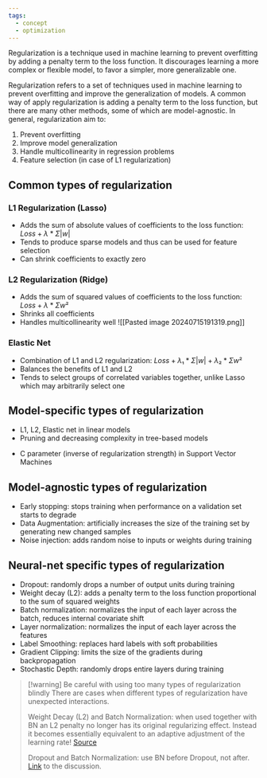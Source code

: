 ```yaml
---
tags:
  - concept
  - optimization
---
```

Regularization is a technique used in machine learning to prevent overfitting by adding a penalty term to the loss function. It discourages learning a more complex or flexible model, to favor a simpler, more generalizable one.

Regularization refers to a set of techniques used in machine learning to prevent overfitting and improve the generalization of models. A common way of apply regularization is adding a penalty term to the loss function, but there are many other methods, some of which are model-agnostic. In general, regularization aim to:

1. Prevent overfitting
2. Improve model generalization
3. Handle multicollinearity in regression problems
4. Feature selection (in case of L1 regularization)

## Common types of regularization

### L1 Regularization (Lasso)
- Adds the sum of absolute values of coefficients to the loss function: $Loss + λ * Σ|w|$
- Tends to produce sparse models and thus can be used for feature selection
- Can shrink coefficients to exactly zero

### L2 Regularization (Ridge)
- Adds the sum of squared values of coefficients to the loss function: $Loss + λ * Σw²$
- Shrinks all coefficients
- Handles multicollinearity well
![[Pasted image 20240715191319.png]]
### Elastic Net
- Combination of L1 and L2 regularization: $Loss + λ₁ * Σ|w| + λ₂ * Σw²$
- Balances the benefits of L1 and L2
- Tends to select groups of correlated variables together, unlike Lasso which may arbitrarily select one

## Model-specific types of regularization
* L1, L2, Elastic net in linear models
* Pruning and decreasing complexity in tree-based models
- C parameter (inverse of regularization strength) in Support Vector Machines

## Model-agnostic types of regularization
- Early stopping: stops training when performance on a validation set starts to degrade
- Data Augmentation: artificially increases the size of the training set by generating new changed samples
- Noise injection: adds random noise to inputs or weights during training

## Neural-net specific types of regularization
- Dropout: randomly drops a number of output units during training
- Weight decay (L2): adds a penalty term to the loss function proportional to the sum of squared weights
- Batch normalization: normalizes the input of each layer across the batch, reduces internal covariate shift
- Layer normalization: normalizes the input of each layer across the features
- Label Smoothing: replaces hard labels with soft probabilities
- Gradient Clipping: limits the size of the gradients during backpropagation
- Stochastic Depth: randomly drops entire layers during training

> [!warning] Be careful with using too many types of regularization blindly
> There are cases when different types of regularization have unexpected interactions.
> 
> Weight Decay (L2) and Batch Normalization: when used together with BN an L2 penalty no longer has its original regularizing effect. Instead it becomes essentially equivalent to an adaptive adjustment of the learning rate! [Source](https://blog.janestreet.com/l2-regularization-and-batch-norm/)
> 
> Dropout and Batch Normalization: use BN before Dropout, not after. [Link](https://stackoverflow.com/questions/39691902/ordering-of-batch-normalization-and-dropout) to the discussion.
